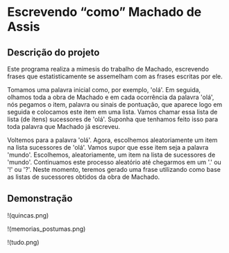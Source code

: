 
# Escrevendo “como” Machado de Assis

## Descrição do projeto

Este programa realiza a mimesis do trabalho de Machado, escrevendo frases que estatisticamente se assemelham com as frases escritas por ele. 

Tomamos uma palavra inicial como, por exemplo, 'olá'. Em seguida, olhamos toda a obra de Machado e em cada ocorrência da palavra 'olá', nós pegamos o item, palavra ou sinais de pontuação, que aparece logo em seguida e colocamos este item em uma lista. Vamos chamar essa lista de lista (de itens) sucessores de 'olá'. Suponha que tenhamos feito isso para toda palavra que Machado já escreveu.

Voltemos para a palavra 'olá'. Agora, escolhemos aleatoriamente um item na lista sucessores de 'olá'. Vamos supor que esse item seja a palavra 'mundo'. Escolhemos, aleatoriamente, um item na lista de sucessores de 'mundo'. Continuamos este processo aleatório até chegarmos em um '.' ou '!' ou '?'. Neste momento, teremos gerado uma frase utilizando como base as listas de sucessores obtidos da obra de Machado.

## Demonstração

!(quincas.png)

!(memorias_postumas.png)

!(tudo.png)

